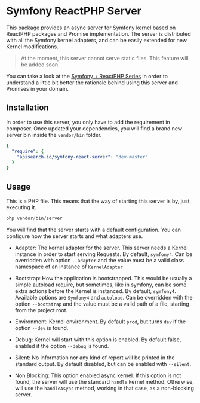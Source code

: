 # Symfony ReactPHP Server

This package provides an async server for Symfony kernel based on ReactPHP
packages and Promise implementation. The server is distributed with all the
Symfony kernel adapters, and can be easily extended for new Kernel
modifications.

> At the moment, this server cannot serve static files. This feature will be
> added soon.

You can take a look at the 
[Symfony + ReactPHP Series](https://medium.com/@apisearch/symfony-and-reactphp-series-82082167f6fb)
in order to understand a little bit better the rationale behind using this
server and Promises in your domain.

## Installation

In order to use this server, you only have to add the requirement in composer.
Once updated your dependencies, you will find a brand new server bin inside the
`vendor/bin` folder.

```yml
{
  "require": {
    "apisearch-io/symfony-react-server": "dev-master"
  }
}
```

## Usage

This is a PHP file. This means that the way of starting this server is by, just,
executing it.

```php
php vendor/bin/server
```

You will find that the server starts with a default configuration. You can
configure how the server starts and what adapters use.

- Adapter: The kernel adapter for the server. This server needs a Kernel
  instance in order to start serving Requests. By default, `symfony4`. Can be
  overridden with option `--adapter` and the value must be a valid class
  namespace of an instance of `KernelAdapter`
  
- Bootstrap: How the application is bootstrapped. This would be usually a simple
  autoload require, but sometimes, like in symfony, can be some extra actions
  before the Kernel is instanced. By default, `symfony4`. Available options are
  `Symfony4` and `autoload`. Can be overridden with the option `--bootstrap` and
  the value must be a valid path of a file, starting from the project root.
  
- Environment: Kernel environment. By default `prod`, but turns `dev` if the
  option `--dev` is found.
  
- Debug: Kernel will start with this option is enabled. By default false,
  enabled if the option `--debug` is found.
  
- Silent: No information nor any kind of report will be printed in the standard
  output. By default disabled, but can be enabled with `--silent`.
  
- Non Blocking: This option enabled async kernel. If this option is not found,
  the server will use the standard `handle` kernel method. Otherwise, will
  use the `handleAsync` method, working in that case, as a non-blocking server.